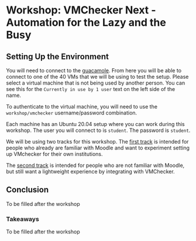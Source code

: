 # Workshop: VMChecker Next - Automation for the Lazy and the Busy

## Setting Up the Environment

You will need to connect to the [guacamole](https://guacamole.grid.pub.ro).
From here you will be able to connect to one of the 40 VMs that we will be using to test the setup.
Please select a virtual machine that is not being used by another person.
You can see this for the `Currently in use by 1 user` text on the left side of the name.

To authenticate to the virtual machine, you will need to use the `workshop/vmchecker` username/password combination.

Each machine has an Ubuntu 20.04 setup where you can work during this workshop.
The user you will connect to is `student`.
The password is `student`.

We will be using two tracks for this workshop.
The [first track](./vmchecker-workshop/vmchecker-moodle-install) is intended for people who already are familiar with Moodle and want to experiment setting up VMchecker for their own institutions.

The [second track](./vmchecker-workshop/vmchecker-hw-standalone-setup) is intended for people who are not familiar with Moodle, but still want a lightweight experience by integrating with VMChecker.

## Conclusion

To be filled after the workshop

### Takeaways

To be filled after the workshop
